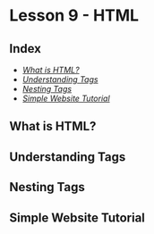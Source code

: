 # Lesson 9 - HTML

## Index

* [*What is HTML?*](#what-is-html)
* [*Understanding Tags*](#understanding-tags)
* [*Nesting Tags*](#nesting-tags)
* [*Simple Website Tutorial*](#simple-website-tutorial)

## What is HTML?

## Understanding Tags

## Nesting Tags

## Simple Website Tutorial
